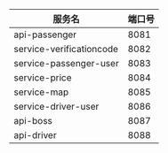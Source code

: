 
| 服务名 | 端口号 | 
|-----|----|
|api-passenger|8081|
|service-verificationcode|8082|
|service-passenger-user|8083|
|service-price|8084|
|service-map|8085|
|service-driver-user|8086|
|api-boss|8087|
|api-driver|8088|